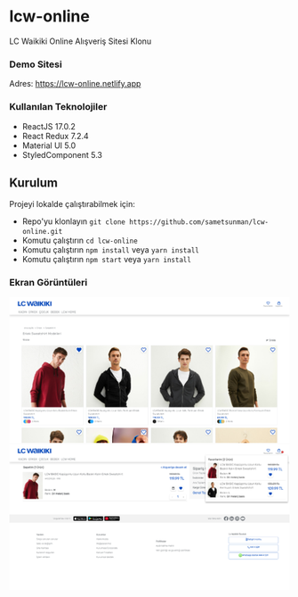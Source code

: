 # lcw-online

LC Waikiki Online Alışveriş Sitesi Klonu

### Demo Sitesi
 Adres: https://lcw-online.netlify.app

### Kullanılan Teknolojiler

- ReactJS 17.0.2
- React Redux 7.2.4
- Material UI 5.0
- StyledComponent 5.3


## Kurulum

Projeyi lokalde çalıştırabilmek için: 

* Repo'yu klonlayın `git clone https://github.com/sametsunman/lcw-online.git`
* Komutu çalıştırın `cd lcw-online`
* Komutu çalıştırın `npm install` veya `yarn install`
* Komutu çalıştırın `npm start` veya `yarn install` 


### Ekran Görüntüleri

<div align="center">
  <img width="600" src="/screenshot.png">
</div>
<div align="center">
  <img width="600" src="/screenshot2.png">
</div>
